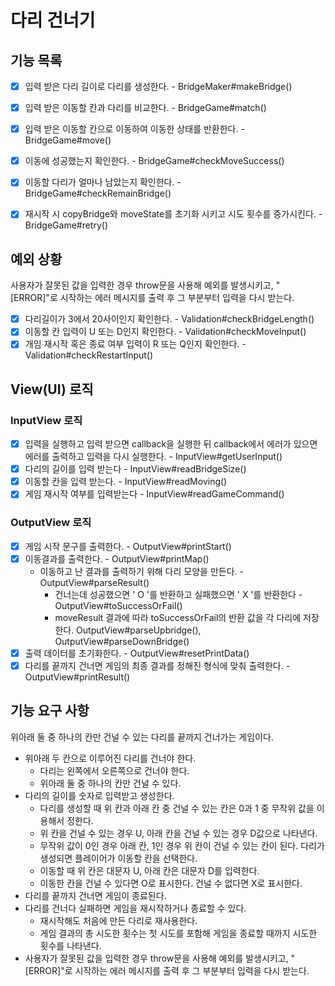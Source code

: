 # 다리 건너기

## 기능 목록
- [x] 입력 받은 다리 길이로 다리를 생성한다. - BridgeMaker#makeBridge()
- [x] 입력 받은 이동할 칸과 다리를 비교한다. - BridgeGame#match()
- [x] 입력 받은 이동할 칸으로 이동하여 이동한 상태를 반환한다. - BridgeGame#move()
- [x] 이동에 성공했는지 확인한다. - BridgeGame#checkMoveSuccess()
- [x] 이동할 다리가 얼마나 남았는지 확인한다. - BridgeGame#checkRemainBridge()
- [x] 재시작 시 copyBridge와 moveState를 초기화 시키고 시도 횟수를 증가시킨다. - BridgeGame#retry()


## 예외 상황

사용자가 잘못된 값을 입력한 경우 throw문을 사용해 예외를 발생시키고, "[ERROR]"로 시작하는 에러 메시지를 출력 후 그 부분부터 입력을 다시 받는다.

- [x] 다리길이가 3에서 20사이인지 확인한다. - Validation#checkBridgeLength()
- [x] 이동할 칸 입력이 U 또는 D인지 확인한다. - Validation#checkMoveInput()
- [x] 개임 재시작 혹은 종료 여부 입력이 R 또는 Q인지 확인한다. - Validation#checkRestartInput()

## View(UI) 로직

### InputView 로직
- [x] 입력을 실행하고 입력 받으면 callback을 실행한 뒤 callback에서 에러가 있으면 에러를 출력하고 입력을 다시 실행한다. - InputView#getUserInput()
- [x] 다리의 길이를 입력 받는다 - InputView#readBridgeSize()
- [x] 이동할 칸을 입력 받는다. - InputView#readMoving()
- [x] 게임 재시작 여부를 입력받는다 - InputView#readGameCommand()

### OutputView 로직
- [x] 게임 시작 문구를 출력한다. - OutputView#printStart()
- [x] 이동결과를 출력한다. - OutputView#printMap()
  - 이동하고 난 결과를 출력하기 위해 다리 모양을 만든다. - OutputView#parseResult()
    - 건너는데 성공했으면 ' O '를 반환하고 실패했으면 ' X '를 반환한다 - OutputView#toSuccessOrFail()
    -  moveResult 결과에 따라 toSuccessOrFail의 반환 값을 각 다리에 저장한다. OutputView#parseUpbridge(), OutputView#parseDownBridge()
- [x] 출력 데이터를 초기화한다. - OutputView#resetPrintData()
- [x] 다리를 끝까지 건너면 게임의 최종 결과를 정해진 형식에 맞춰 출력한다. - OutputView#printResult()

## 기능 요구 사항

위아래 둘 중 하나의 칸만 건널 수 있는 다리를 끝까지 건너가는 게임이다.

- 위아래 두 칸으로 이루어진 다리를 건너야 한다.
  - 다리는 왼쪽에서 오른쪽으로 건너야 한다.
  - 위아래 둘 중 하나의 칸만 건널 수 있다.
- 다리의 길이를 숫자로 입력받고 생성한다.
  - 다리를 생성할 때 위 칸과 아래 칸 중 건널 수 있는 칸은 0과 1 중 무작위 값을 이용해서 정한다.
  - 위 칸을 건널 수 있는 경우 U, 아래 칸을 건널 수 있는 경우 D값으로 나타낸다.
  - 무작위 값이 0인 경우 아래 칸, 1인 경우 위 칸이 건널 수 있는 칸이 된다.
다리가 생성되면 플레이어가 이동할 칸을 선택한다.
  - 이동할 때 위 칸은 대문자 U, 아래 칸은 대문자 D를 입력한다.
  - 이동한 칸을 건널 수 있다면 O로 표시한다. 건널 수 없다면 X로 표시한다.
- 다리를 끝까지 건너면 게임이 종료된다.
- 다리를 건너다 실패하면 게임을 재시작하거나 종료할 수 있다.
  - 재시작해도 처음에 만든 다리로 재사용한다.
  - 게임 결과의 총 시도한 횟수는 첫 시도를 포함해 게임을 종료할 때까지 시도한 횟수를 나타낸다.
- 사용자가 잘못된 값을 입력한 경우 throw문을 사용해 예외를 발생시키고, "[ERROR]"로 시작하는 에러 메시지를 출력 후 그 부분부터 입력을 다시 받는다.